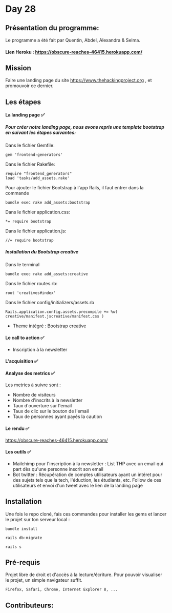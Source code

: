 # Day 28

## Présentation du programme:
Le programme a été fait par Quentin, Abdel, Alexandra & Selma. 

#### Lien Heroku : https://obscure-reaches-46415.herokuapp.com/

## Mission

Faire une landing page du site https://www.thehackingproject.org , et promouvoir ce dernier.


## Les étapes 


#### La landing page ✅
##### Pour créer notre landing page, nous avons repris une template bootstrap en suivant les étapes suivantes:

Dans le fichier Gemfile:

```
gem 'frontend-generators'
```

Dans le fichier Rakefile:
	
```
require "frontend_generators"
load 'tasks/add_assets.rake'
```

Pour ajouter le fichier Bootstrap à l'app Rails, il faut entrer dans la commande 

```
bundle exec rake add_assets:bootstrap
```

Dans  le fichier application.css:

```
*= require bootstrap
```
Dans  le fichier  application.js:

```
//= require bootstrap
```
    
 ##### Installation du Bootstrap creative 

Dans le terminal 
``` 
bundle exec rake add_assets:creative
```

Dans le fichier routes.rb:
```
root 'creatives#index'
```

Dans le fichier config/initializers/assets.rb
```
Rails.application.config.assets.precompile += %w( creative/manifest.jscreative/manifest.css )
````


- Theme intégré : Bootstrap creative

#### Le call to action ✅

- Inscription à la newsletter

#### L'acquisition ✅

#### Analyse des metrics ✅

Les metrics à suivre sont : 
- Nombre de visiteurs
- Nombre d'inscrits à la newsletter
- Taux d'ouverture sur l'email
- Taux de clic sur le bouton de l'email
- Taux de personnes ayant payés la caution

#### Le rendu ✅

https://obscure-reaches-46415.herokuapp.com/

#### Les outils ✅

- Mailchimp pour l'inscription à la newsletter : 
List THP avec un email qui part dès qu'une personne inscrit son email
- Bot twitter : 
Récupération de comptes utilisateurs ayant un intéret pour des sujets tels que la tech, l'éduction, les étudiants, etc. Follow de ces utilisateurs et envoi d'un tweet avec le lien de la landing page


## Installation

Une fois le repo cloné, fais ces commandes pour installer les gems et lancer le projet sur ton serveur local :


```
bundle install 
```

```
rails db:migrate 
```

```
rails s
```


## Pré-requis

Projet libre de droit et d'accès à la lecture/écriture. Pour pouvoir visualiser le projet, un simple navigateur suffit.
```
Firefox, Safari, Chrome, Internet Explorer 8, ...
```









## Contributeurs:


